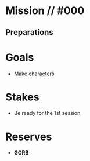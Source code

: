 # Mission // #000
## Preparations
# Goals
- Make characters

# Stakes
- Be ready for the 1st session

# Reserves
- **GORB**